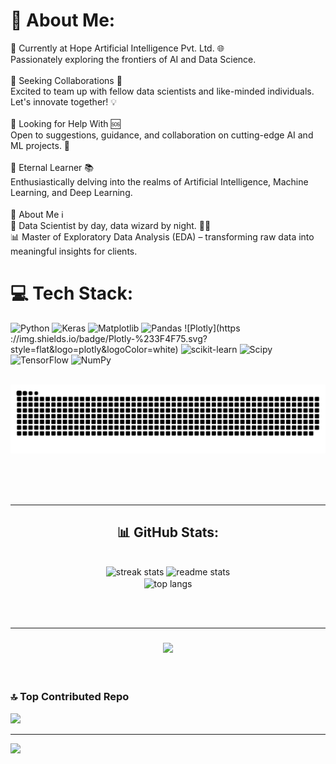 # 💫 About Me:
🔭 Currently at Hope Artificial Intelligence Pvt. Ltd. 🌐<br>   Passionately exploring the frontiers of AI and Data Science.<br><br>👯 Seeking Collaborations 🤝<br>   Excited to team up with fellow data scientists and like-minded individuals. Let's innovate together! 💡<br><br>🤝 Looking for Help With 🆘<br>   Open to suggestions, guidance, and collaboration on cutting-edge AI and ML projects. 🚀<br><br>🌱 Eternal Learner 📚<br>   Enthusiastically delving into the realms of Artificial Intelligence, Machine Learning, and Deep Learning.<br><br>💬 About Me ℹ️<br>   🌟 Data Scientist by day, data wizard by night. 🧙‍♂️<br>   📊 Master of Exploratory Data Analysis (EDA) – transforming raw data into meaningful insights for clients.

# 💻 Tech Stack:
![Python](https://img.shields.io/badge/python-3670A0?style=flat&logo=python&logoColor=ffdd54) ![Keras](https://img.shields.io/badge/Keras-%23D00000.svg?style=flat&logo=Keras&logoColor=white) ![Matplotlib](https://img.shields.io/badge/Matplotlib-%23ffffff.svg?style=flat&logo=Matplotlib&logoColor=black) ![Pandas](https://img.shields.io/badge/pandas-%23150458.svg?style=flat&logo=pandas&logoColor=white) ![Plotly](https
://img.shields.io/badge/Plotly-%233F4F75.svg?style=flat&logo=plotly&logoColor=white) ![scikit-learn](https://img.shields.io/badge/scikit--learn-%23F7931E.svg?style=flat&logo=scikit-learn&logoColor=white) ![Scipy](https://img.shields.io/badge/SciPy-%230C55A5.svg?style=flat&logo=scipy&logoColor=%white) ![TensorFlow](https://img.shields.io/badge/TensorFlow-%23FF6F00.svg?style=flat&logo=TensorFlow&logoColor=white) ![NumPy](https://img.shields.io/badge/numpy-%23013243.svg?style=flat&logo=numpy&logoColor=white)

  <br>
  <img alt="snake eating my contributions" src="https://raw.githubusercontent.com/salesp07/salesp07/output/github-contribution-grid-snake.svg" />
  
  <br/><br/><br/>
</div>

<hr/>

<h2 align="center">📊 GitHub Stats:</h2>
<br>
<div align=center>
  <img width=390 src="https://streak-stats.demolab.com/?user=salesp07&count_private=true&theme=react&border_radius=10" alt="streak stats"/>
  <img width=390 src="https://github-readme-stats-salesp07.vercel.app/api?username=salesp07&count_private=true&show_icons=true&theme=react&rank_icon=github&border_radius=10" alt="readme stats" />
  <br/>
  <img width=325 align="center" src="https://github-readme-stats-salesp07.vercel.app/api/top-langs/?username=salesp07&hide=HTML&langs_count=8&layout=compact&theme=react&border_radius=10&size_weight=0.5&count_weight=0.5&exclude_repo=github-readme-stats" alt="top langs" />
</div>

<br/><br/>
<hr/>

<h3 align="center">
    <img src="https://readme-typing-svg.herokuapp.com/?font=Righteous&size=25&center=true&vCenter=true&width=500&height=70&duration=4000&lines=Thanks+for+visiting!+✌️;+Shoot+me+a+message+on+LinkedIn!;I'm+always+down+to+collab+:)">
</h3>

<br/>

### 🔝 Top Contributed Repo
![](https://github-contributor-stats.vercel.app/api?username=VijaiRamesh&limit=5&theme=onedark&combine_all_yearly_contributions=true)

---
[![](https://visitcount.itsvg.in/api?id=VijaiRamesh&icon=0&color=0)](https://visitcount.itsvg.in)

<!-- Proudly created with GPRM (https://gprm.itsvg.in) -->
